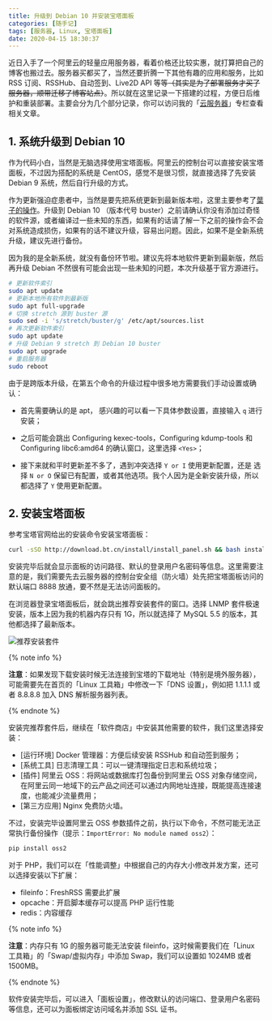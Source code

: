 ```yaml
---
title: 升级到 Debian 10 并安装宝塔面板
categories: [随手记]
tags: [服务器, Linux, 宝塔面板]
date: 2020-04-15 18:30:37
---
```


近日入手了一个阿里云的轻量应用服务器，看着价格还比较实惠，就打算把自己的博客也搬过去。服务器买都买了，当然还要折腾一下其他有趣的应用和服务，比如 RSS 订阅、RSSHub、自动签到、Live2D API 等等~~（其实是为了部署服务才买了服务器，顺带迁移了博客站点）~~。所以就在这里记录一下搭建的过程，方便日后维护和重装部署。主要会分为几个部分记录，你可以访问我的「[云服务器](/overview/series/)」专栏查看相关文章。<!-- more -->

## 1. 系统升级到 Debian 10

作为代码小白，当然是无脑选择使用宝塔面板。阿里云的控制台可以直接安装宝塔面板，不过因为搭配的系统是 CentOS，感觉不是很习惯，就直接选择了先安装 Debian 9 系统，然后自行升级的方式。

作为更新强迫症患者中，当然是要先把系统更新到最新版本啦，这里主要参考了[葉子的操作](https://niconiconi.fun/2019/06/14/debian-9-upgrade-debian-10/)。升级到 Debian 10 （版本代号 buster）之前请确认你没有添加过奇怪的软件源，或者编译过一些未知的东西，如果有的话请了解一下之前的操作会不会对系统造成损伤，如果有的话不建议升级，容易出问题。因此，如果不是全新系统升级，建议先进行备份。

因为我的是全新系统，就没有备份环节啦。建议先将本地软件更新到最新版，然后再升级 Debian 不然很有可能会出现一些未知的问题，本次升级基于官方源进行。

```sh
# 更新软件索引
sudo apt update
# 更新本地所有软件到最新版
sudo apt full-upgrade
# 切换 stretch 源到 buster 源
sudo sed -i 's/stretch/buster/g' /etc/apt/sources.list
# 再次更新软件索引
sudo apt update
# 升级 Debian 9 stretch 到 Debian 10 buster
sudo apt upgrade
# 重启服务器
sudo reboot
```

由于是跨版本升级，在第五个命令的升级过程中很多地方需要我们手动设置或确认：

- 首先需要确认的是 apt， 感兴趣的可以看一下具体参数设置，直接输入 `q` 进行安装；

- 之后可能会跳出 Configuring kexec-tools，Configuring kdump-tools 和 Configuring libc6:amd64 的确认窗口，这里选择 `<Yes>`；

- 接下来就和平时更新差不多了，遇到冲突选择 `Y or I` 使用更新配置，还是 选择 `N or O` 保留已有配置，或者其他选项。我个人因为是全新安装升级，所以都选择了 `Y` 使用更新配置。

## 2. 安装宝塔面板



参考宝塔官网给出的安装命令安装宝塔面板：

```sh
curl -sSO http://download.bt.cn/install/install_panel.sh && bash install_panel.sh
```

安装完毕后就会显示面板的访问路径、默认的登录用户名密码等信息。这里需要注意的是，我们需要先去云服务器的控制台安全组（防火墙）处先把宝塔面板访问的默认端口 8888 放通，要不然是无法访问面板的。

在浏览器登录宝塔面板后，就会跳出推荐安装套件的窗口。选择 LNMP 套件极速安装，版本上因为我的机器内存只有 1G，所以就选择了 MySQL 5.5 的版本，其他都选择了最新版本。

![推荐安装套件](https://web-1256060851.file.myqcloud.com/images/2020/升级到Debian10并安装宝塔面板/LNMP.jpg!500x)

{% note info %}

**注意**：如果发现下载安装时候无法连接到宝塔的下载地址（特别是境外服务器），可能需要先在首页的「Linux 工具箱」中修改一下「DNS 设置」，例如把 1.1.1.1 或者 8.8.8.8 加入 DNS 解析服务器列表。

{% endnote %}

安装完推荐套件后，继续在「软件商店」中安装其他需要的软件，我们这里选择安装：

- [运行环境] Docker 管理器：方便后续安装 RSSHub 和自动签到服务；
- [系统工具] 日志清理工具：可以一键清理指定日志和系统垃圾；
- [插件] 阿里云 OSS：将网站或数据库打包备份到阿里云 OSS 对象存储空间，在阿里云同一地域下的云产品之间还可以通过内网地址连接，既能提高连接速度，也能减少流量费用；
- [第三方应用] Nginx 免费防火墙。

不过，安装完毕设置阿里云 OSS 参数插件之前，执行以下命令，不然可能无法正常执行备份操作（提示：`ImportError: No module named oss2`）：

```sh
pip install oss2
```

对于 PHP，我们可以在「性能调整」中根据自己的内存大小修改并发方案，还可以选择安装以下扩展：

- fileinfo：FreshRSS 需要此扩展
- opcache：开启脚本缓存可以提高 PHP 运行性能
- redis：内容缓存

{% note info %}

**注意**：内存只有 1G 的服务器可能无法安装 fileinfo，这时候需要我们在「Linux 工具箱」的「Swap/虚拟内存」中添加 Swap，我们可以设置如 1024MB 或者 1500MB。

{% endnote %}

软件安装完毕后，可以进入「面板设置」，修改默认的访问端口、登录用户名密码等信息，还可以为面板绑定访问域名并添加 SSL 证书。
